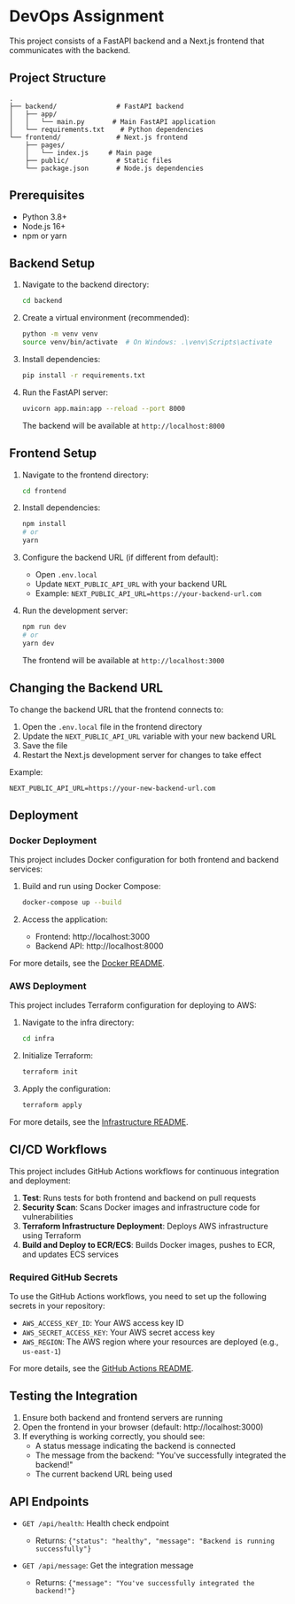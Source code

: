 # DevOps Assignment

This project consists of a FastAPI backend and a Next.js frontend that communicates with the backend.

## Project Structure

```
.
├── backend/               # FastAPI backend
│   ├── app/
│   │   └── main.py       # Main FastAPI application
│   └── requirements.txt    # Python dependencies
└── frontend/              # Next.js frontend
    ├── pages/
    │   └── index.js     # Main page
    ├── public/            # Static files
    └── package.json       # Node.js dependencies
```

## Prerequisites

- Python 3.8+
- Node.js 16+
- npm or yarn

## Backend Setup

1. Navigate to the backend directory:
   ```bash
   cd backend
   ```

2. Create a virtual environment (recommended):
   ```bash
   python -m venv venv
   source venv/bin/activate  # On Windows: .\venv\Scripts\activate
   ```

3. Install dependencies:
   ```bash
   pip install -r requirements.txt
   ```

4. Run the FastAPI server:
   ```bash
   uvicorn app.main:app --reload --port 8000
   ```

   The backend will be available at `http://localhost:8000`

## Frontend Setup

1. Navigate to the frontend directory:
   ```bash
   cd frontend
   ```

2. Install dependencies:
   ```bash
   npm install
   # or
   yarn
   ```

3. Configure the backend URL (if different from default):
   - Open `.env.local`
   - Update `NEXT_PUBLIC_API_URL` with your backend URL
   - Example: `NEXT_PUBLIC_API_URL=https://your-backend-url.com`

4. Run the development server:
   ```bash
   npm run dev
   # or
   yarn dev
   ```

   The frontend will be available at `http://localhost:3000`

## Changing the Backend URL

To change the backend URL that the frontend connects to:

1. Open the `.env.local` file in the frontend directory
2. Update the `NEXT_PUBLIC_API_URL` variable with your new backend URL
3. Save the file
4. Restart the Next.js development server for changes to take effect

Example:
```
NEXT_PUBLIC_API_URL=https://your-new-backend-url.com
```

## Deployment

### Docker Deployment

This project includes Docker configuration for both frontend and backend services:

1. Build and run using Docker Compose:
   ```bash
   docker-compose up --build
   ```

2. Access the application:
   - Frontend: http://localhost:3000
   - Backend API: http://localhost:8000

For more details, see the [Docker README](./DOCKER_README.md).

### AWS Deployment

This project includes Terraform configuration for deploying to AWS:

1. Navigate to the infra directory:
   ```bash
   cd infra
   ```

2. Initialize Terraform:
   ```bash
   terraform init
   ```

3. Apply the configuration:
   ```bash
   terraform apply
   ```

For more details, see the [Infrastructure README](./infra/README.md).

## CI/CD Workflows

This project includes GitHub Actions workflows for continuous integration and deployment:

1. **Test**: Runs tests for both frontend and backend on pull requests
2. **Security Scan**: Scans Docker images and infrastructure code for vulnerabilities
3. **Terraform Infrastructure Deployment**: Deploys AWS infrastructure using Terraform
4. **Build and Deploy to ECR/ECS**: Builds Docker images, pushes to ECR, and updates ECS services

### Required GitHub Secrets

To use the GitHub Actions workflows, you need to set up the following secrets in your repository:

- `AWS_ACCESS_KEY_ID`: Your AWS access key ID
- `AWS_SECRET_ACCESS_KEY`: Your AWS secret access key
- `AWS_REGION`: The AWS region where your resources are deployed (e.g., `us-east-1`)

For more details, see the [GitHub Actions README](./.github/workflows/README.md).

## Testing the Integration

1. Ensure both backend and frontend servers are running
2. Open the frontend in your browser (default: http://localhost:3000)
3. If everything is working correctly, you should see:
   - A status message indicating the backend is connected
   - The message from the backend: "You've successfully integrated the backend!"
   - The current backend URL being used

## API Endpoints

- `GET /api/health`: Health check endpoint
  - Returns: `{"status": "healthy", "message": "Backend is running successfully"}`

- `GET /api/message`: Get the integration message
  - Returns: `{"message": "You've successfully integrated the backend!"}`
